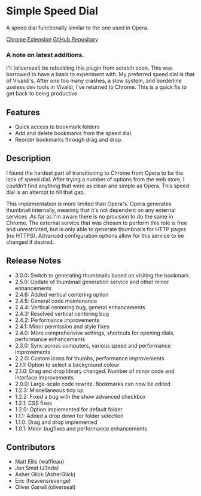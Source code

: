 Simple Speed Dial
==============

A speed dial functionally similar to the one used in Opera.

[Chrome Extension](https://chrome.google.com/webstore/detail/simple-speed-dial/gpdpldlbafdmhlmcdllcjgoigmpjonfc/details)
[GitHub Repository](https://github.com/j3nda/speed-dial-chrome)

### A note on latest additions.

I'll (oliverseal) be rebuilding this plugin from scratch soon. This was borrowed to have a basis to experiment with.
My preferred speed dial is that of Vivaldi's. After one too many crashes, a slow system, and borderline useless dev tools
in Vivaldi, I've returned to Chrome. This is a quick fix to get back to being productive.


Features
--------------
- Quick access to bookmark folders
- Add and delete bookmarks from the speed dial.
- Reorder bookmarks through drag and drop.


Description
--------------
I found the hardest part of transitioning to Chrome from Opera to be the lack of speed dial. After trying a number of options from the web store, I couldn't find anything that were as clean and simple as Opera. This speed dial is an attempt to fill that gap.

This implementation is more limited than Opera's. Opera generates thumbnail internally, meaning that it's not dependent on any external services .As far as I'm aware there is no provision to do the same in Chrome. The external service that was chosen to perform this role is free and unrestricted, but is only able to generate thumbnails for HTTP pages (no HTTPS). Advanced configuration options allow for this service to be changed if desired.


Release Notes
--------------
- 3.0.0: Switch to generating thumbnails based on visiting the bookmark.
- 2.5.0: Update of thumbnail generation service and other minor enhancements
- 2.4.6: Added vertical centering option
- 2.4.5: General code maintenance
- 2.4.4: Vertical centering bug, general enhancements
- 2.4.3: Resolved vertical centering bug
- 2.4.2: Performance improvements
- 2.4.1: Minor permission and style fixes
- 2.4.0: More comprehensive settings, shortcuts for opening dials, performance enhancements
- 2.3.0: Sync across computers, various speed and performance improvements
- 2.2.0: Custom icons for thumbs, performance improvements
- 2.1.1: Option to select a background colour
- 2.1.0: Drag and drop library changed. Number of minor code and interface improvements
- 2.0.0: Large-scale code rewrite. Bookmarks can now be edited
- 1.2.3: Miscellaneous tidy up
- 1.2.2: Fixed a bug with the show advanced checkbox
- 1.2.1: CSS fixes
- 1.2.0: Option implemented for default folder
- 1.1.1: Added a drop down for folder selection
- 1.1.0: Drag and drop implemented
- 1.0.1: Minor bugfixes and performance enhancements


Contributors
--------------
- Matt Ellis (waffleau)
- Jan Smid (J3nda)
- Asher Glick (AsherGlick)
- Eric (heavensrevenge)
- Oliver Garwil (oliverseal)
